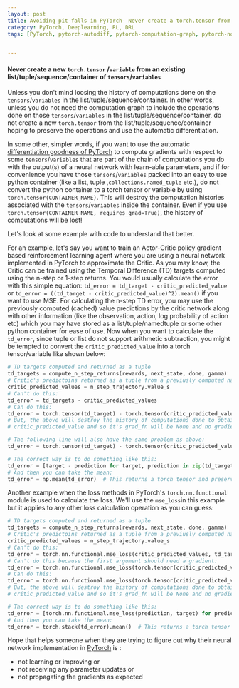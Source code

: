 ```yaml
---
layout: post
title: Avoiding pit-falls in PyTorch- Never create a torch.tensor from an existing container of tensors (previously called Variables)
category: PyTorch, Deeplearning, RL, DRL
tags: [PyTorch, pytorch-autodiff, pytorch-computation-graph, pytorch-no-gradients] 


---
```


#### Never create a new  `torch.tensor` /`variable` from an existing list/tuple/sequence/container of `tensors`/`variables` 

Unless you don't mind loosing the history of computations done on the `tensors`/`variables` in the list/tuple/sequence/container. In other words, unless you do not need the computation graph to include the operations done on those `tensors`/`variables` in the list/tuple/sequence/container, do not create a new `torch.tensor` from the list/tuple/sequence/container hoping to preserve the operations and use the automatic differentiation. 

In some other, simpler words, if you want to use the automatic [differentiation goodness of PyTorch](https://pytorch.org/docs/stable/notes/autograd.html) to compute gradients with respect to some `tensors`/`variables` that are part of the chain of computations you do with the output(s) of a neural network with learn-able parameters, and if for convenience you have those `tensors`/`variables` packed into an easy to use python container (like a list, tuple ,`collections.named_tuple`  etc.), do not convert the python container to a torch tensor or variable by using `torch.tensor(CONTAINER_NAME)`. This will destroy the computation histories associated with the `tensors`/`variables` inside the container. Even if you use `torch.tensor(CONTAINER_NAME, requires_grad=True)`, the history of computations will be lost!

Let's look at some example with code to understand that better.

For an example, let's say you want to train an Actor-Critic policy gradient based reinforcement learning agent where you are using a neural network implemented in PyTorch to approximate the Critic. As you may know, the Critic can be trained using the Temporal Difference (TD) targets computed using the n-step or 1-step returns.  You would usually calculate the error with this simple equation: `td_error = td_target - critic_predicted_value` or `td_error = ((td_target - critic_predicted_value)^2).mean()` if you want to use MSE. For calculating the n-step TD error, you may use the previously computed (cached) value predictions by the critic network along with other information (like the observation, action, log probability of action etc) which you may have stored as a list/tuple/namedtuple or some other python container for ease of  use. Now when you want to calculate the `td_error`,  since tuple or list do not support arithmetic subtraction, you might be tempted to convert the `critic_predicted_value` into a torch tensor/variable like shown below:

```python
# TD targets computed and returned as a tuple
td_targets = compute_n_step_returns(rewards, next_state, done, gamma)
# Critic's predictoins returned as a tuple from a previusly computed namedtuple 
critic_predicted_values = n_step_trajectory.value_s
# Can't do this:
td_error = td_targets - critic_predicted_values
# Can do this:
td_error = torch.tensor(td_target) - torch.tensor(critic_predicted_values)
# But, the above will destroy the history of computations done to obtain the 
# critic_predicted_value and so it's grad_fn will be None and no gradients will be computed during the backward pass

# The following line will also have the same problem as above:
td_error = torch.tensor(td_target) - torch.tensor(critic_predicted_values, requires_grad=True)

# The correct way is to do something like this:
td_error = [target - prediction for target, prediction in zip(td_targets, critic_predicted_values)]
# And then you can take the mean:
td_error = np.mean(td_error)  # This returns a torch tensor and preserves the computations


```

Another example when the loss methods in PyTorch's `torch.nn.functional`  module is used to calculate the loss. We'll use the `mse_loss`in this example but it applies to any other loss calculation operation as you can guess:

```python
# TD targets computed and returned as a tuple
td_targets = compute_n_step_returns(rewards, next_state, done, gamma)
# Critic's predictoins returned as a tuple from a previusly computed namedtuple 
critic_predicted_values = n_step_trajectory.value_s
# Can't do this:
td_error = torch.nn.functional.mse_loss(critic_predicted_values, td_targets)
# Can't do this because the first argument should need a gradient:
td_error = torch.nn.functional.mse_loss(torch.tensor(critic_predicted_values), td_targets)
# Can do this:
td_error = torch.nn.functional.mse_loss(torch.tensor(critic_predicted_values, requires_grad=True), td_targets)
# But, the above will destroy the history of computations done to obtain the 
# critic_predicted_value and so it's grad_fn will be None and no gradients will be computed during the backward pass

# The correct way is to do something like this:
td_error = [torch.nn.functional.mse_loss(prediction, target) for prediction, target in zip(critic_predicted_values, td_targets)]
# And then you can take the mean:
td_error = torch.stack(td_error).mean()  # This returns a torch tensor and preserves the computations
```

Hope that helps someone when they are trying to figure out why their neural network implementation in [PyTorch](https://pytorch.org) is :

- not learning or improving or
- not receiving any parameter updates or
- not propagating the gradients as expected